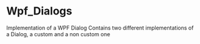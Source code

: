 # Wpf_Dialogs
Implementation of a WPF Dialog Contains two different implementations of a Dialog, a custom and a non custom one
